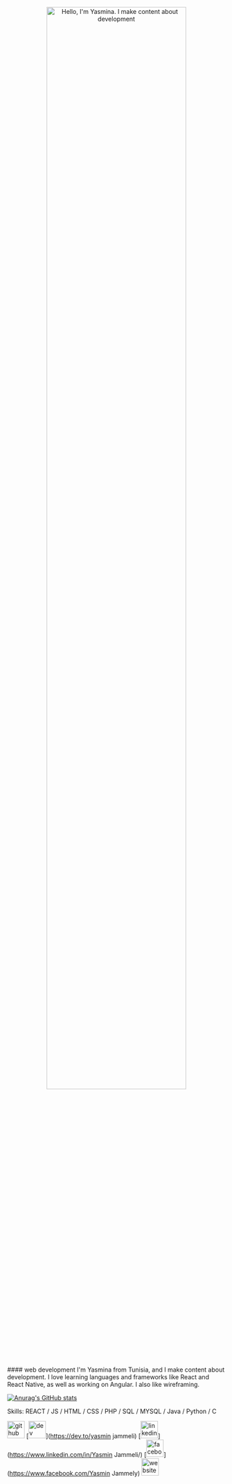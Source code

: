 <p align="center"><a href="https://anuraghazra.github.io"><img width="80%" alt="Hello, I'm Yasmina. I make content about development" src="./assets/gh-readme-header.png" /></a></p>
#### web development
I'm Yasmina from Tunisia, and I make content about development. I love learning languages and frameworks like React and React Native, as well as working on Angular. I also like wireframing.

[![Anurag's GitHub stats](https://github-readme-stats.vercel.app/api?username=yasminajammeli)](https://github.com/anuraghazra/github-readme-stats)

Skills: REACT / JS / HTML / CSS / PHP / SQL / MYSQL / Java / Python / C 


[<img src='https://cdn.jsdelivr.net/npm/simple-icons@3.0.1/icons/github.svg' alt='github' height='40'>](https://github.com/yasminjammeli)  [<img src='https://cdn.jsdelivr.net/npm/simple-icons@3.0.1/icons/dev-dot-to.svg' alt='dev' height='40'>](https://dev.to/yasmin jammeli)  [<img src='https://cdn.jsdelivr.net/npm/simple-icons@3.0.1/icons/linkedin.svg' alt='linkedin' height='40'>](https://www.linkedin.com/in/Yasmin Jammeli/)  [<img src='https://cdn.jsdelivr.net/npm/simple-icons@3.0.1/icons/facebook.svg' alt='facebook' height='40'>](https://www.facebook.com/Yasmin Jammely)  [<img src='https://cdn.jsdelivr.net/npm/simple-icons@3.0.1/icons/icloud.svg' alt='website' height='40'>](https://github.com/yasminjammeli)  




